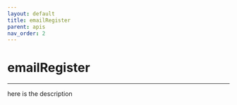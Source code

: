 ```yaml
---
layout: default
title: emailRegister
parent: apis
nav_order: 2
---
```


# emailRegister


---

here is the description